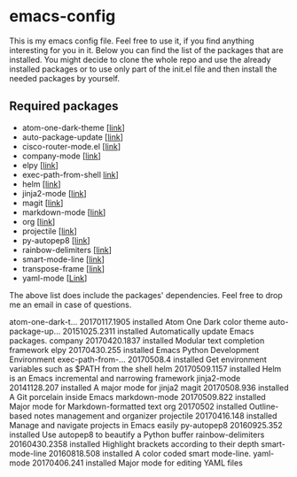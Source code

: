 # emacs-config

This is my emacs config file. Feel free to use it, if you find anything
interesting for you in it. Below you can find the list of the packages that are
installed. You might decide to clone the whole repo and use the already
installed packages or to use only part of the init.el file and then
install the needed packages by yourself.

## Required packages

* atom-one-dark-theme [[link](https://github.com/jonathanchu/atom-one-dark-theme)]
* auto-package-update [[link](https://github.com/rranelli/auto-package-update.el)]
* cisco-router-mode.el [[link](https://www.emacswiki.org/emacs/download/cisco-router-mode.el)]
* company-mode [[link](https://github.com/company-mode/company-mode)]
* elpy [[link](https://elpy.readthedocs.io)]
* exec-path-from-shell [link](https://github.com/purcell/exec-path-from-shell)]
* helm [[link](https://github.com/emacs-helm/helm)]
* jinja2-mode [[link](https://github.com/paradoxxxzero/jinja2-mode)]
* magit [[link](https://magit.vc)]
* markdown-mode [[link](http://jblevins.org/projects/markdown-mode/)]
* org [[link](http://orgmode.org)]
* projectile [[link](https://github.com/bbatsov/projectile)]
* py-autopep8 [[link](https://github.com/paetzke/py-autopep8.el)]
* rainbow-delimiters [[link](https://www.emacswiki.org/emacs/RainbowDelimiters)]
* smart-mode-line [[link](https://github.com/Malabarba/smart-mode-line)]
* transpose-frame [[link](https://www.emacswiki.org/emacs/TransposeFrame)]
* yaml-mode [[Link](https://github.com/yoshiki/yaml-mode)]

The above list does include the packages' dependencies. Feel free to drop me
an email in case of questions.


  atom-one-dark-t... 20170117.1905 installed             Atom One Dark color theme
  auto-package-up... 20151025.2311 installed             Automatically update Emacs packages.
  company            20170420.1837 installed             Modular text completion framework
  elpy               20170430.255  installed             Emacs Python Development Environment
  exec-path-from-... 20170508.4    installed             Get environment variables such as $PATH from the shell
  helm               20170509.1157 installed             Helm is an Emacs incremental and narrowing framework
  jinja2-mode        20141128.207  installed             A major mode for jinja2
  magit              20170508.936  installed             A Git porcelain inside Emacs
  markdown-mode      20170509.822  installed             Major mode for Markdown-formatted text
  org                20170502      installed             Outline-based notes management and organizer
  projectile         20170416.148  installed             Manage and navigate projects in Emacs easily
  py-autopep8        20160925.352  installed             Use autopep8 to beautify a Python buffer
  rainbow-delimiters 20160430.2358 installed             Highlight brackets according to their depth
  smart-mode-line    20160818.508  installed             A color coded smart mode-line.
  yaml-mode          20170406.241  installed             Major mode for editing YAML files
